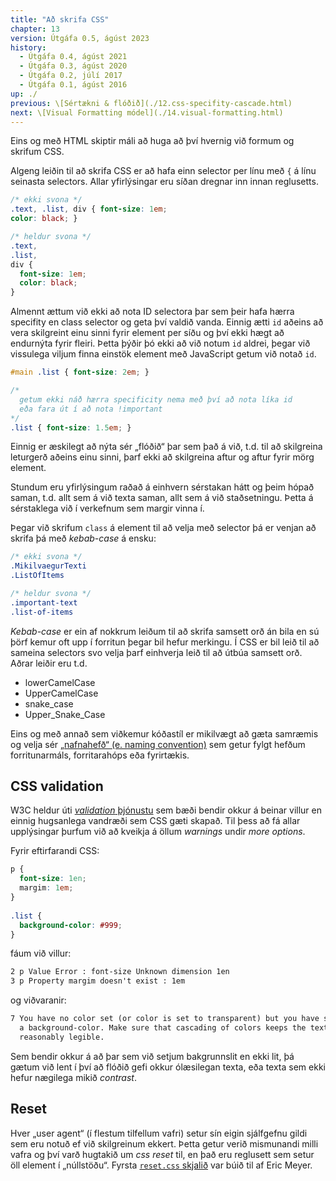 ```yaml
---
title: "Að skrifa CSS"
chapter: 13
version: Útgáfa 0.5, ágúst 2023
history:
  - Útgáfa 0.4, ágúst 2021
  - Útgáfa 0.3, ágúst 2020
  - Útgáfa 0.2, júlí 2017
  - Útgáfa 0.1, ágúst 2016
up: ./
previous: \[Sértækni & flóðið](./12.css-specifity-cascade.html)
next: \[Visual Formatting módel](./14.visual-formatting.html)
---
```


Eins og með HTML skiptir máli að huga að því hvernig við formum og skrifum CSS.

Algeng leiðin til að skrifa CSS er að hafa einn selector per línu með `{` á línu seinasta selectors. Allar yfirlýsingar eru síðan dregnar inn innan reglusetts.

```css
/* ekki svona */
.text, .list, div { font-size: 1em;
color: black; }

/* heldur svona */
.text,
.list,
div {
  font-size: 1em;
  color: black;
}
```

Almennt ættum við ekki að nota ID selectora þar sem þeir hafa hærra specifity en class selector og geta því valdið vanda. Einnig ætti `id` aðeins að vera skilgreint einu sinni fyrir element per síðu og því ekki hægt að endurnýta fyrir fleiri. Þetta þýðir þó ekki að við notum `id` aldrei, þegar við vissulega viljum finna einstök element með JavaScript getum við notað `id`.

```css
#main .list { font-size: 2em; }

/*
  getum ekki náð hærra specificity nema með því að nota líka id
  eða fara út í að nota !important
*/
.list { font-size: 1.5em; }
```

Einnig er æskilegt að nýta sér „flóðið“ þar sem það á við, t.d. til að skilgreina leturgerð aðeins einu sinni, þarf ekki að skilgreina aftur og aftur fyrir mörg element.

Stundum eru yfirlýsingum raðað á einhvern sérstakan hátt og þeim hópað saman, t.d. allt sem á við texta saman, allt sem á við staðsetningu. Þetta á sérstaklega við í verkefnum sem margir vinna í.

Þegar við skrifum `class` á element til að velja með selector þá er venjan að skrifa þá með _kebab-case_ á ensku:

```css
/* ekki svona */
.MikilvaegurTexti
.ListOfItems

/* heldur svona */
.important-text
.list-of-items
```

_Kebab-case_ er ein af nokkrum leiðum til að skrifa samsett orð án bila en sú þörf kemur oft upp í forritun þegar bil hefur merkingu. Í CSS er bil leið til að sameina selectors svo velja þarf einhverja leið til að útbúa samsett orð. Aðrar leiðir eru t.d.

* lowerCamelCase
* UpperCamelCase
* snake_case
* Upper_Snake_Case

Eins og með annað sem viðkemur kóðastíl er mikilvægt að gæta samræmis og velja sér [„nafnahefð“ (e. naming convention)](https://en.wikipedia.org/wiki/Naming_convention_(programming)) sem getur fylgt hefðum forritunarmáls, forritarahóps eða fyrirtækis.

## CSS validation

W3C heldur úti [_validation_ þjónustu](https://jigsaw.w3.org/css-validator/) sem bæði bendir okkur á beinar villur en einnig hugsanlega vandræði sem CSS gæti skapað. Til þess að fá allar upplýsingar þurfum við að kveikja á öllum _warnings_ undir _more options_.

Fyrir eftirfarandi CSS:

```css
p {
  font-size: 1en;
  margim: 1em;
}
 
.list {
  background-color: #999;
}
```

fáum við villur:

```txt
2 p Value Error : font-size Unknown dimension 1en
3 p Property margim doesn't exist : 1em
```

og viðvaranir:

```txt
7 You have no color set (or color is set to transparent) but you have set
  a background-color. Make sure that cascading of colors keeps the text
  reasonably legible.
```

Sem bendir okkur á að þar sem við setjum bakgrunnslit en ekki lit, þá gætum við lent í því að flóðið gefi okkur ólæsilegan texta, eða texta sem ekki hefur nægilega mikið _contrast_.

## Reset

Hver „user agent“ (í flestum tilfellum vafri) setur sín eigin sjálfgefnu gildi sem eru notuð ef við skilgreinum ekkert. Þetta getur verið mismunandi milli vafra og því varð hugtakið um _css reset_ til, en það eru reglusett sem setur öll element í „núllstöðu“. Fyrsta [`reset.css` skjalið](http://meyerweb.com/eric/tools/css/reset/) var búið til af Eric Meyer.
